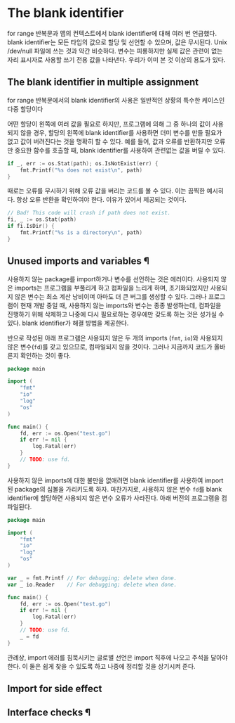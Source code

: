 # The blank identifier

for range 반복문과 맵의 컨텍스트에서 blank identifier에 대해 여러 번 언급했다. blank identifier는 모든 타입의 값으로 할당 및 선언할 수 있으며, 값은 무시된다. Unix /dev/null 파일에 쓰는 것과 약간 비슷하다. 변수는 피룡하지만 실제 값은 관련이 없는 자리 표시자로 사용할 쓰기 전용 값을 나타낸다. 우리가 이미 본 것 이상의 용도가 있다.

## The blank identifier in multiple assignment

for range 반복문에서의 blank identifier의 사용은 일반적인 상황의 특수한 케이스인 다중 할당이다

어떤 할당이 왼쪽에 여러 값을 필요로 하지만, 프로그램에 의해 그 중 하나의 값이 사용되지 않을 경우, 할당의 왼쪽에 blank identifier를 사용하면 더미 변수를 만들 필요가 없고 값이 버려진다는 것을 명확히 할 수 있다. 예를 들어, 값과 오류를 반환하지만 오류만 중요한 함수를 호출할 때, blank identifier를 사용하여 관련없는 값을 버릴 수 있다.

```go
if _, err := os.Stat(path); os.IsNotExist(err) {
	fmt.Printf("%s does not exist\n", path)
}
```

때로는 오류를 무시하기 위해 오류 값을 버리는 코드를 볼 수 있다. 이는 끔찍한 예시히다. 항상 오류 반환을 확인하여야 한다. 이유가 있어서 제공되는 것이다.

```go
// Bad! This code will crash if path does not exist.
fi, _ := os.Stat(path)
if fi.IsDir() {
    fmt.Printf("%s is a directory\n", path)
}
```

## Unused imports and variables ¶

사용하지 않는 package를 import하거나 변수를 선언하는 것은 에러이다. 사용되지 않은 imports는 프로그램을 부풀리게 하고 컴파일을 느리게 하며, 초기화되었지만 사용되지 않은 변수는 최소 계산 낭비이며 아마도 더 큰 버그를 생성할 수 있다. 그러나 프로그램이 현재 개발 중일 때, 사용하지 않는 imports와 변수는 종종 발생하는데, 컴파일을 진행하기 위해 삭제하고 나중에 다시 필요로하는 경우에만 갖도록 하는 것은 성가실 수 있다. blank identifier가 해결 방법을 제공한다.

반으로 작성된 아래 프로그램은 사용되지 않은 두 개의 imports (`fmt`, `io`)와 사용되지 않은 변수(`fd`)를 갖고 있으므로, 컴파일되지 않을 것이다. 그러나 지금까지 코드가 올바른지 확인하는 것이 좋다.

```go
package main

import (
    "fmt"
    "io"
    "log"
    "os"
)

func main() {
    fd, err := os.Open("test.go")
    if err != nil {
        log.Fatal(err)
    }
    // TODO: use fd.
}
```

사용하지 않은 imports에 대한 불만을 없애려면 blank identifier를 사용하여 import된 package의 심볼을 가리키도록 하자. 마찬가지로, 사용하지 않은 변수 `fd`를 blank identifier에 할당하면 사용되지 않은 변수 오류가 사라진다. 아래 버전의 프로그램을 컴파일된다.

```go
package main

import (
    "fmt"
    "io"
    "log"
    "os"
)

var _ = fmt.Printf // For debugging; delete when done.
var _ io.Reader    // For debugging; delete when done.

func main() {
    fd, err := os.Open("test.go")
    if err != nil {
        log.Fatal(err)
    }
    // TODO: use fd.
    _ = fd
}
```

관례상, import 에러를 침묵시키는 글로벌 선언은 import 직후에 나오고 주석을 달아야 한다. 이 둘은 쉽게 찾을 수 있도록 하고 나중에 정리할 것을 상기시켜 준다.

## Import for side effect



## Interface checks ¶

